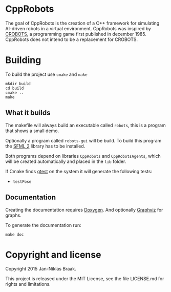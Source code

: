 # CppRobots
The goal of CppRobots is the creation of a C++ framework for simulating AI-driven robots in a virtual environment. CppRobots was inspired by [CROBOTS](http://crobots.deepthought.it/home.php), a programming game first published in	december 1985. CppRobots does not intend to be a replacement for CROBOTS.

# Building #
To build the project use `cmake` and `make`
~~~~~~~~~~~~~
mkdir build
cd build
cmake ..
make
~~~~~~~~~~~~~

## What it builds ##
The makefile will always build an executable called `robots`, this is a program that shows a small demo.

Optionally a program called `robots-gui` will be build. To build this program the [SFML 2](http://www.sfml-dev.org/) library has to be installed.

Both programs depend on libraries `CppRobots` and `CppRobotsAgents`, which will be created automatically and placed in the `lib` folder.

If Cmake finds [gtest](https://github.com/google/googletest) on the system it will generate the following tests:
* `testPose`

## Documentation ##
Creating the documentation requires [Doxygen](http://www.stack.nl/~dimitri/doxygen/). And optionally [Graphviz](http://www.graphviz.org/) for graphs.

To generate the documentation run:
~~~~~~~~~~~~~
make doc
~~~~~~~~~~~~~

# Copyright and license
Copyright 2015 Jan-Niklas Braak.

This project is released under the MIT License, see the file LICENSE.md for rights and limitations.
